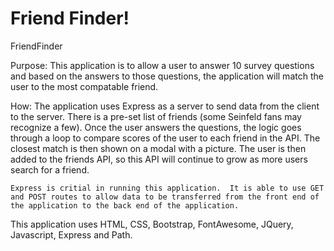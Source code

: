 # Friend Finder!
FriendFinder 

Purpose:
    This application is to allow a user to answer 10 survey questions and based on the answers to those questions, the application will match the user to the most compatable friend.

How:
    The application uses Express as a server to send data from the client to the server. There is a pre-set list of friends (some Seinfeld fans may recognize a few).  Once the user answers the questions, the logic goes through a loop to compare scores of the user to each friend in the API.  The closest match is then shown on a modal with a picture.  The user is then added to the friends API, so this API will continue to grow as more users search for a friend. 

    Express is critial in running this application.  It is able to use GET and POST routes to allow data to be transferred from the front end of the application to the back end of the application. 

This application uses HTML, CSS, Bootstrap, FontAwesome, JQuery, Javascript, Express and Path.
